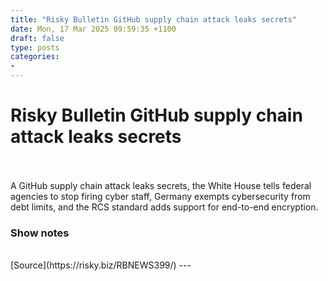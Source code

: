 ```yaml
---
title: "Risky Bulletin GitHub supply chain attack leaks secrets"
date: Mon, 17 Mar 2025 09:59:35 +1100
draft: false
type: posts
categories: 
- 
---
```

# Risky Bulletin GitHub supply chain attack leaks secrets

<br/>

<br/>
A GitHub supply chain attack leaks secrets, the White House tells federal agencies to stop firing cyber staff, Germany exempts cybersecurity from debt limits, and the RCS standard adds support for end-to-end encryption.

### Show notes

<br/>
[Source](https://risky.biz/RBNEWS399/)
---

